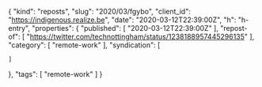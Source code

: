 {
  "kind": "reposts",
  "slug": "2020/03/fgybo",
  "client_id": "https://indigenous.realize.be",
  "date": "2020-03-12T22:39:00Z",
  "h": "h-entry",
  "properties": {
    "published": [
      "2020-03-12T22:39:00Z"
    ],
    "repost-of": [
      "https://twitter.com/technottingham/status/1238188957445296135"
    ],
    "category": [
      "remote-work"
    ],
    "syndication": [

    ]
  },
  "tags": [
    "remote-work"
  ]
}
